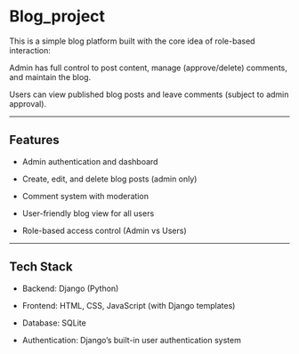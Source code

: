 # Blog_project
This is a simple blog platform built with the core idea of role-based interaction:

Admin has full control to post content, manage (approve/delete) comments, and maintain the blog.

Users can view published blog posts and leave comments (subject to admin approval).

---

## Features
- Admin authentication and dashboard

- Create, edit, and delete blog posts (admin only)

- Comment system with moderation

- User-friendly blog view for all users

- Role-based access control (Admin vs Users)

---

## Tech Stack
- Backend: Django (Python)

- Frontend: HTML, CSS, JavaScript (with Django templates)

- Database: SQLite

- Authentication: Django’s built-in user authentication system
